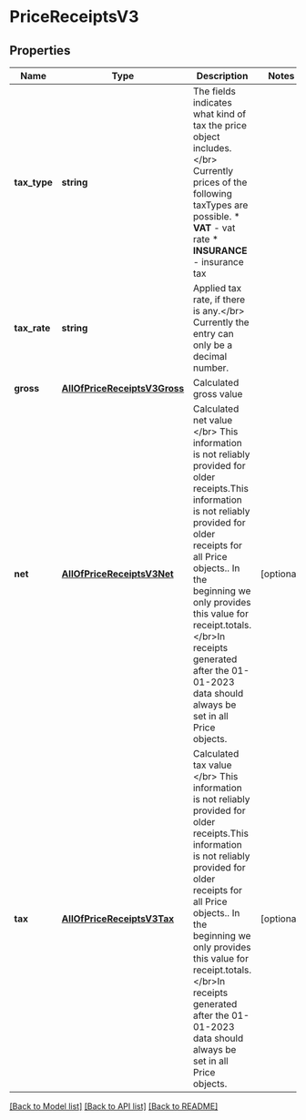 # PriceReceiptsV3

## Properties
Name | Type | Description | Notes
------------ | ------------- | ------------- | -------------
**tax_type** | **string** | The fields indicates what kind of tax the price object includes.&lt;/br&gt; Currently prices of the following taxTypes are possible. * **VAT** - vat rate * **INSURANCE** - insurance tax | 
**tax_rate** | **string** | Applied tax rate, if there is any.&lt;/br&gt; Currently the entry can only be a decimal number. | 
**gross** | [**AllOfPriceReceiptsV3Gross**](AllOfPriceReceiptsV3Gross.md) | Calculated gross value | 
**net** | [**AllOfPriceReceiptsV3Net**](AllOfPriceReceiptsV3Net.md) | Calculated net value &lt;/br&gt; This information is not reliably provided for older receipts.This information is not reliably provided for older receipts for all Price objects.. In the beginning we only provides this value for receipt.totals.  &lt;/br&gt;In receipts generated after the 01-01-2023 data should always be set in all Price objects. | [optional] 
**tax** | [**AllOfPriceReceiptsV3Tax**](AllOfPriceReceiptsV3Tax.md) | Calculated tax value &lt;/br&gt;   This information is not reliably provided for older receipts.This information is not reliably provided for older receipts for all Price objects.. In the beginning we only provides this value for receipt.totals.    &lt;/br&gt;In receipts generated after the 01-01-2023 data should always be set in all Price objects. | [optional] 

[[Back to Model list]](../../README.md#documentation-for-models) [[Back to API list]](../../README.md#documentation-for-api-endpoints) [[Back to README]](../../README.md)


